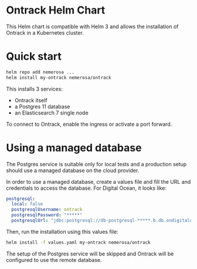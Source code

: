 Ontrack Helm Chart
==================

This Helm chart is compatible with Helm 3 and allows the installation of Ontrack in a Kubernetes cluster.

# Quick start

```bash
helm repo add nemerosa ...
helm install my-ontrack nemerosa/ontrack
```

This installs 3 services:

* Ontrack itself
* a Postgres 11 database
* an Elasticsearch 7 single node

To connect to Ontrack, enable the ingress or activate a port forward.

# Using a managed database

The Postgres service is suitable only for local tests and a production setup should use a managed database on the cloud provider.

In order to use a managed database, create a values file and fill the URL and credentials to access the database. For Digital Ocean, it looks like:

```yaml
postgresql:
  local: false
  postgresqlUsername: ontrack
  postgresqlPassword: "*****"
  postgresqlUrl: "jdbc:postgresql://db-postgresql-*****.b.db.ondigitalocean.com:25060/ontrack?sslmode=require"
```

Then, run the installation using this values file:

```bash
helm install -f values.yaml my-ontrack nemerosa/ontrack
```

The setup of the Postgres service will be skipped and Ontrack will be configured to use the remote database.
